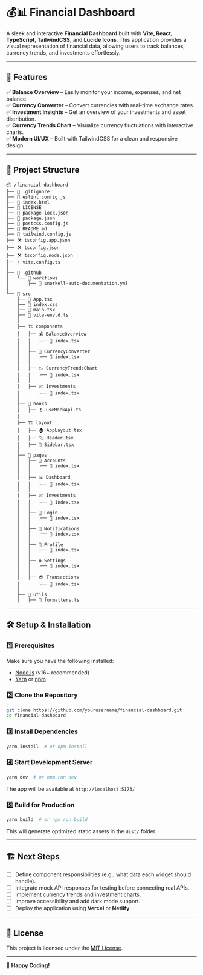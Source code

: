 # 💰📊 Financial Dashboard

A sleek and interactive **Financial Dashboard** built with **Vite, React, TypeScript, TailwindCSS**, and **Lucide Icons**. This application provides a visual representation of financial data, allowing users to track balances, currency trends, and investments effortlessly.

---

## 🚀 Features

✅ **Balance Overview** – Easily monitor your income, expenses, and net balance.  
✅ **Currency Converter** – Convert currencies with real-time exchange rates.  
✅ **Investment Insights** – Get an overview of your investments and asset distribution.  
✅ **Currency Trends Chart** – Visualize currency fluctuations with interactive charts.  
✅ **Modern UI/UX** – Built with TailwindCSS for a clean and responsive design.

---

## 📂 Project Structure

```
📦 /financial-dashboard
├── 📜 .gitignore
├── 📜 eslint.config.js
├── 📜 index.html
├── 📜 LICENSE
├── 📜 package-lock.json
├── 📜 package.json
├── 📜 postcss.config.js
├── 📜 README.md
├── 🎨 tailwind.config.js
├── 🛠 tsconfig.app.json
├── 🛠 tsconfig.json
├── 🛠 tsconfig.node.json
├── ⚡ vite.config.ts
│
├── 📂 .github
│   └── 🔄 workflows
│       ├── 🤖 snorkell-auto-documentation.yml
│
└── 📂 src
    ├── 📜 App.tsx
    ├── 🎨 index.css
    ├── 🚀 main.tsx
    ├── 📜 vite-env.d.ts
    │
    ├── 🏗 components
    │   ├── 💰 BalanceOverview
    │   │   ├── 📝 index.tsx
    │   │
    │   ├── 💱 CurrencyConverter
    │   │   ├── 📝 index.tsx
    │   │
    │   ├── 📉 CurrencyTrendsChart
    │   │   ├── 📝 index.tsx
    │   │
    │   ├── 📈 Investments
    │       ├── 📝 index.tsx
    │
    ├── 🔄 hooks
    │   ├── 🪝 useMockApi.ts
    │
    ├── 🏗 layout
    │   ├── 🏠 AppLayout.tsx
    │   ├── 🏷 Header.tsx
    │   ├── 📑 Sidebar.tsx
    │
    ├── 📄 pages
    │   ├── 🏦 Accounts
    │   │   ├── 📝 index.tsx
    │   │
    │   ├── 📊 Dashboard
    │   │   ├── 📝 index.tsx
    │   │
    │   ├── 📈 Investments
    │   │   ├── 📝 index.tsx
    │   │
    │   ├── 🔑 Login
    │   │   ├── 📝 index.tsx
    │   │
    │   ├── 🔔 Notifications
    │   │   ├── 📝 index.tsx
    │   │
    │   ├── 👤 Profile
    │   │   ├── 📝 index.tsx
    │   │
    │   ├── ⚙️ Settings
    │   │   ├── 📝 index.tsx
    │   │
    │   ├── 💳 Transactions
    │       ├── 📝 index.tsx
    │
    ├── 🔧 utils
    │   ├── 📏 formatters.ts
```

---

## 🛠 Setup & Installation

### 1️⃣ Prerequisites
Make sure you have the following installed:
- [Node.js](https://nodejs.org/) (v16+ recommended)
- [Yarn](https://yarnpkg.com/) or [npm](https://www.npmjs.com/)

### 2️⃣ Clone the Repository
```sh
git clone https://github.com/yourusername/financial-dashboard.git
cd financial-dashboard
```

### 3️⃣ Install Dependencies
```sh
yarn install  # or npm install
```

### 4️⃣ Start Development Server
```sh
yarn dev  # or npm run dev
```
The app will be available at `http://localhost:5173/`

### 5️⃣ Build for Production
```sh
yarn build  # or npm run build
```
This will generate optimized static assets in the `dist/` folder.

---

## 🏗 Next Steps

- [ ] Define component responsibilities (e.g., what data each widget should handle).
- [ ] Integrate mock API responses for testing before connecting real APIs.
- [ ] Implement currency trends and investment charts.
- [ ] Improve accessibility and add dark mode support.
- [ ] Deploy the application using **Vercel** or **Netlify**.

---

## 📜 License
This project is licensed under the [MIT License](LICENSE).

---

🚀 **Happy Coding!**

